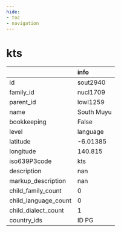 ```yaml
---
hide:
- toc
- navigation
---
```

# kts
|                      | info       |
|:---------------------|:-----------|
| id                   | sout2940   |
| family_id            | nucl1709   |
| parent_id            | lowl1259   |
| name                 | South Muyu |
| bookkeeping          | False      |
| level                | language   |
| latitude             | -6.01385   |
| longitude            | 140.815    |
| iso639P3code         | kts        |
| description          | nan        |
| markup_description   | nan        |
| child_family_count   | 0          |
| child_language_count | 0          |
| child_dialect_count  | 1          |
| country_ids          | ID PG      |